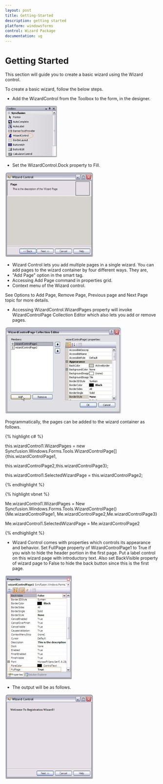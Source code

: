```yaml
---
layout: post
title: Getting-Started
description: getting started
platform: windowsforms
control: Wizard Package 
documentation: ug
---
```


# Getting Started

This section will guide you to create a basic wizard using the Wizard control.

To create a basic wizard, follow the below steps.

* Add the WizardControl from the Toolbox to the form, in the designer.

![](Wizard-Package_images/Wizard-Package_img3.jpeg)



* Set the WizardControl.Dock property to Fill.

![](Wizard-Package_images/Wizard-Package_img4.jpeg)



* Wizard Control lets you add multiple pages in a single wizard. You can add pages to the wizard container by four different ways. They are, 
* "Add Page" option in the smart tag. 
* Accessing Add Page command in properties grid. 
* Context menu of the Wizard control. 

See Options to Add Page, Remove Page, Previous page and Next Page topic for more details.

* Accessing WizardControl.WizardPages property will invoke WizardControlPage Collection Editor which also lets you add or remove pages.

![](Wizard-Package_images/Wizard-Package_img5.jpeg)



Programmatically, the pages can be added to the wizard container as follows.

{% highlight c# %}



this.wizardControl1.WizardPages = new Syncfusion.Windows.Forms.Tools.WizardControlPage[] {this.wizardControlPage1,

this.wizardControlPage2,this.wizardControlPage3};

this.wizardControl1.SelectedWizardPage = this.wizardControlPage2;

{% endhighlight %}

{% highlight vbnet %}



Me.wizardControl1.WizardPages = New Syncfusion.Windows.Forms.Tools.WizardControlPage() {Me.wizardControlPage1, Me.wizardControlPage2,Me.wizardControlPage3}

Me.wizardControl1.SelectedWizardPage = Me.wizardControlPage2

{% endhighlight %}

* Wizard Control comes with properties which controls its appearance and behavior. Set FullPage property of WizardControlPage1 to True if you wish to hide the header portion in the first page. Put a label control on this wizard page with introductory text. Also set BackVisible property of wizard page to False to hide the back button since this is the first page. 

![](Wizard-Package_images/Wizard-Package_img6.jpeg)



* The output will be as follows.

![](Wizard-Package_images/Wizard-Package_img7.jpeg)



